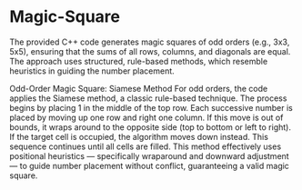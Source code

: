 # Magic-Square

The provided C++ code generates magic squares of odd orders (e.g., 3x3, 5x5), ensuring that the sums of all rows, columns, and diagonals are equal. The approach uses structured, rule-based methods, which resemble heuristics in guiding the number placement.

Odd-Order Magic Square: Siamese Method
For odd orders, the code applies the Siamese method, a classic rule-based technique. The process begins by placing 1 in the middle of the top row. Each successive number is placed by moving up one row and right one column. If this move is out of bounds, it wraps around to the opposite side (top to bottom or left to right). If the target cell is occupied, the algorithm moves down instead. This sequence continues until all cells are filled. This method effectively uses positional heuristics — specifically wraparound and downward adjustment — to guide number placement without conflict, guaranteeing a valid magic square.

